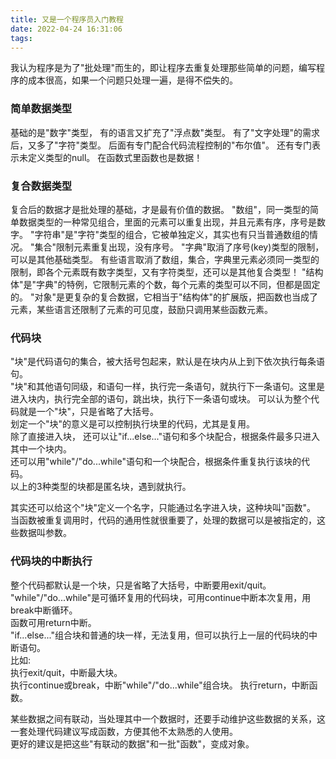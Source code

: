 ```yaml
---
title: 又是一个程序员入门教程
date: 2022-04-24 16:31:06
tags:
---
```


我认为程序是为了"批处理"而生的，即让程序去重复处理那些简单的问题，编写程序的成本很高，如果一个问题只处理一遍，是得不偿失的。


### 简单数据类型   
基础的是"数字"类型， 有的语言又扩充了"浮点数"类型。
有了"文字处理"的需求后，又多了"字符"类型。
后面有专门配合代码流程控制的"布尔值"。
还有专门表示未定义类型的null。
在函数式里函数也是数据！

### 复合数据类型
复合后的数据才是批处理的基础，才是最有价值的数据。
"数组"，同一类型的简单数据类型的一种常见组合，里面的元素可以重复出现，并且元素有序，序号是数字。
"字符串"是"字符"类型的组合，它被单独定义，其实也有只当普通数组的情况。
"集合"限制元素重复出现，没有序号。
"字典"取消了序号(key)类型的限制，可以是其他基础类型。
有些语言取消了数组，集合，字典里元素必须同一类型的限制，即各个元素既有数字类型，又有字符类型，还可以是其他复合类型！
"结构体"是"字典"的特例，它限制元素的个数，每个元素的类型可以不同，但都是固定的。
"对象"是更复杂的复合数据，它相当于"结构体"的扩展版，把函数也当成了元素，某些语言还限制了元素的可见度，鼓励只调用某些函数元素。

### 代码块
"块"是代码语句的集合，被大括号包起来，默认是在块内从上到下依次执行每条语句。   
"块"和其他语句同级，和语句一样，执行完一条语句，就执行下一条语句。这里是进入块内，执行完全部的语句，跳出块，执行下一条语句或块。
可以认为整个代码就是一个"块"，只是省略了大括号。   
划定一个"块"的意义是可以控制执行块里的代码，尤其是复用。   
除了直接进入块，
还可以让"if...else..."语句和多个块配合，根据条件最多只进入其中一个块内。   
还可以用"while"/"do...while"语句和一个块配合，根据条件重复执行该块的代码。    
以上的3种类型的块都是匿名块，遇到就执行。   

其实还可以给这个"块"定义一个名字，只能通过名字进入块，这种块叫"函数"。   
当函数被重复调用时，代码的通用性就很重要了，处理的数据可以是被指定的，这些数据叫参数。   

### 代码块的中断执行
整个代码都默认是一个块，只是省略了大括号，中断要用exit/quit。   
"while"/"do...while"是可循环复用的代码块，可用continue中断本次复用，用break中断循环。   
函数可用return中断。   
"if...else..."组合块和普通的块一样，无法复用，但可以执行上一层的代码块的中断语句。  
比如:   
执行exit/quit，中断最大块。   
执行continue或break，中断"while"/"do...while"组合块。
执行return，中断函数。

某些数据之间有联动，当处理其中一个数据时，还要手动维护这些数据的关系，这一套处理代码建议写成函数，方便其他不太熟悉的人使用。    
更好的建议是把这些"有联动的数据"和一批"函数"，变成对象。
